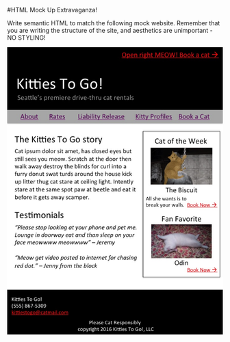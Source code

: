 #HTML Mock Up Extravaganza!

Write semantic HTML to match the following mock website. Remember that you are writing the structure of the site, and aesthetics are unimportant - NO STYLING!

!["mockup website"](images/KittiesToGo.jpg)
